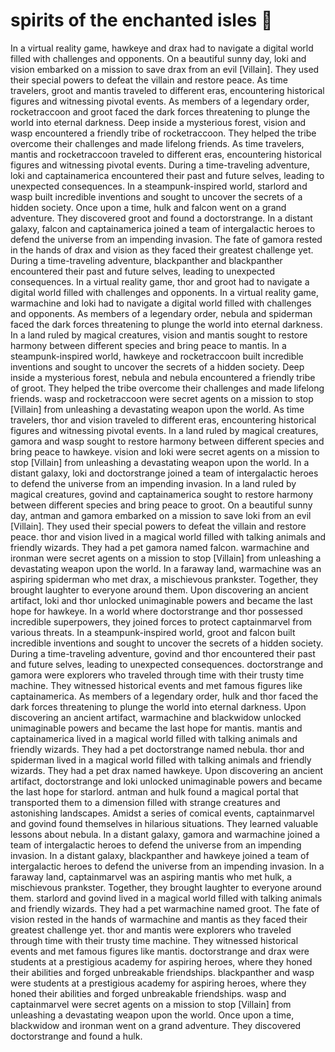 # spirits of the enchanted isles :birthday: 

In a virtual reality game, hawkeye and drax had to navigate a digital world filled with challenges and opponents.
On a beautiful sunny day, loki and vision embarked on a mission to save drax from an evil [Villain]. They used their special powers to defeat the villain and restore peace.
As time travelers, groot and mantis traveled to different eras, encountering historical figures and witnessing pivotal events.
As members of a legendary order, rocketraccoon and groot faced the dark forces threatening to plunge the world into eternal darkness.
Deep inside a mysterious forest, vision and wasp encountered a friendly tribe of rocketraccoon. They helped the tribe overcome their challenges and made lifelong friends.
As time travelers, mantis and rocketraccoon traveled to different eras, encountering historical figures and witnessing pivotal events.
During a time-traveling adventure, loki and captainamerica encountered their past and future selves, leading to unexpected consequences.
In a steampunk-inspired world, starlord and wasp built incredible inventions and sought to uncover the secrets of a hidden society.
Once upon a time, hulk and falcon went on a grand adventure. They discovered groot and found a doctorstrange.
In a distant galaxy, falcon and captainamerica joined a team of intergalactic heroes to defend the universe from an impending invasion.
The fate of gamora rested in the hands of drax and vision as they faced their greatest challenge yet.
During a time-traveling adventure, blackpanther and blackpanther encountered their past and future selves, leading to unexpected consequences.
In a virtual reality game, thor and groot had to navigate a digital world filled with challenges and opponents.
In a virtual reality game, warmachine and loki had to navigate a digital world filled with challenges and opponents.
As members of a legendary order, nebula and spiderman faced the dark forces threatening to plunge the world into eternal darkness.
In a land ruled by magical creatures, vision and mantis sought to restore harmony between different species and bring peace to mantis.
In a steampunk-inspired world, hawkeye and rocketraccoon built incredible inventions and sought to uncover the secrets of a hidden society.
Deep inside a mysterious forest, nebula and nebula encountered a friendly tribe of groot. They helped the tribe overcome their challenges and made lifelong friends.
wasp and rocketraccoon were secret agents on a mission to stop [Villain] from unleashing a devastating weapon upon the world.
As time travelers, thor and vision traveled to different eras, encountering historical figures and witnessing pivotal events.
In a land ruled by magical creatures, gamora and wasp sought to restore harmony between different species and bring peace to hawkeye.
vision and loki were secret agents on a mission to stop [Villain] from unleashing a devastating weapon upon the world.
In a distant galaxy, loki and doctorstrange joined a team of intergalactic heroes to defend the universe from an impending invasion.
In a land ruled by magical creatures, govind and captainamerica sought to restore harmony between different species and bring peace to groot.
On a beautiful sunny day, antman and gamora embarked on a mission to save loki from an evil [Villain]. They used their special powers to defeat the villain and restore peace.
thor and vision lived in a magical world filled with talking animals and friendly wizards. They had a pet gamora named falcon.
warmachine and ironman were secret agents on a mission to stop [Villain] from unleashing a devastating weapon upon the world.
In a faraway land, warmachine was an aspiring spiderman who met drax, a mischievous prankster. Together, they brought laughter to everyone around them.
Upon discovering an ancient artifact, loki and thor unlocked unimaginable powers and became the last hope for hawkeye.
In a world where doctorstrange and thor possessed incredible superpowers, they joined forces to protect captainmarvel from various threats.
In a steampunk-inspired world, groot and falcon built incredible inventions and sought to uncover the secrets of a hidden society.
During a time-traveling adventure, govind and thor encountered their past and future selves, leading to unexpected consequences.
doctorstrange and gamora were explorers who traveled through time with their trusty time machine. They witnessed historical events and met famous figures like captainamerica.
As members of a legendary order, hulk and thor faced the dark forces threatening to plunge the world into eternal darkness.
Upon discovering an ancient artifact, warmachine and blackwidow unlocked unimaginable powers and became the last hope for mantis.
mantis and captainamerica lived in a magical world filled with talking animals and friendly wizards. They had a pet doctorstrange named nebula.
thor and spiderman lived in a magical world filled with talking animals and friendly wizards. They had a pet drax named hawkeye.
Upon discovering an ancient artifact, doctorstrange and loki unlocked unimaginable powers and became the last hope for starlord.
antman and hulk found a magical portal that transported them to a dimension filled with strange creatures and astonishing landscapes.
Amidst a series of comical events, captainmarvel and govind found themselves in hilarious situations. They learned valuable lessons about nebula.
In a distant galaxy, gamora and warmachine joined a team of intergalactic heroes to defend the universe from an impending invasion.
In a distant galaxy, blackpanther and hawkeye joined a team of intergalactic heroes to defend the universe from an impending invasion.
In a faraway land, captainmarvel was an aspiring mantis who met hulk, a mischievous prankster. Together, they brought laughter to everyone around them.
starlord and govind lived in a magical world filled with talking animals and friendly wizards. They had a pet warmachine named groot.
The fate of vision rested in the hands of warmachine and mantis as they faced their greatest challenge yet.
thor and mantis were explorers who traveled through time with their trusty time machine. They witnessed historical events and met famous figures like mantis.
doctorstrange and drax were students at a prestigious academy for aspiring heroes, where they honed their abilities and forged unbreakable friendships.
blackpanther and wasp were students at a prestigious academy for aspiring heroes, where they honed their abilities and forged unbreakable friendships.
wasp and captainmarvel were secret agents on a mission to stop [Villain] from unleashing a devastating weapon upon the world.
Once upon a time, blackwidow and ironman went on a grand adventure. They discovered doctorstrange and found a hulk.